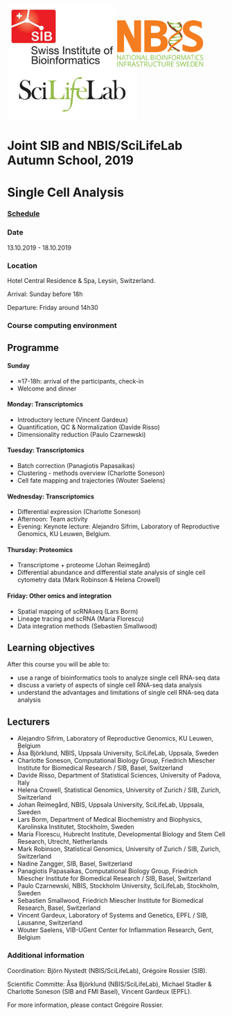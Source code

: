 <img src="./logos/sib_logo_high.jpg" width="250">          <img src="logos/nbislogo-orange-txt.svg" width="200">          <img src="logos/scilifelab-ws.jpg" width="300">

# Joint SIB and NBIS/SciLifeLab Autumn School, 2019
# Single Cell Analysis

### [Schedule](schedule.md)

### Date
13.10.2019 - 18.10.2019

### Location
Hotel Central Residence & Spa, Leysin, Switzerland.

Arrival: Sunday before 18h

Departure: Friday around 14h30

### Course computing environment

## Programme

#### Sunday

* ≈17-18h: arrival of the participants, check-in
* Welcome and dinner

#### Monday: Transcriptomics

* Introductory lecture (Vincent Gardeux)
* Quantification, QC & Normalization (Davide Risso)
* Dimensionality reduction (Paulo Czarnewski)

#### Tuesday: Transcriptomics

* Batch correction (Panagiotis Papasaikas)
* Clustering - methods overview (Charlotte Soneson)
* Cell fate mapping and trajectories (Wouter Saelens)

#### Wednesday: Transcriptomics

* Differential expression (Charlotte Soneson)
* Afternoon: Team activity
* Evening: Keynote lecture: Alejandro Sifrim, Laboratory of Reproductive Genomics, KU Leuwen, Belgium.

#### Thursday: Proteomics

* Transcriptome + proteome (Johan Reimegård)
* Differential abundance and differential state analysis of single cell cytometry data (Mark Robinson & Helena Crowell)

#### Friday: Other omics and integration

* Spatial mapping of scRNAseq (Lars Borm)
* Lineage tracing and scRNA (Maria Florescu)
* Data integration methods (Sebastien Smallwood)

## Learning objectives
After this course you will be able to:
- use a range of bioinformatics tools to analyze single cell RNA-seq data
- discuss a variety of aspects of single cell RNA-seq data analysis
- understand the advantages and limitations of single cell RNA-seq data analysis

## Lecturers
- Alejandro Sifrim, Laboratory of Reproductive Genomics, KU Leuwen, Belgium
- Åsa Björklund, NBIS, Uppsala University, SciLifeLab, Uppsala, Sweden
- Charlotte Soneson, Computational Biology Group, Friedrich Miescher Institute for Biomedical Research / SIB, Basel, Switzerland
- Davide Risso, Department of Statistical Sciences, University of Padova, Italy
- Helena Crowell, Statistical Genomics, University of Zurich / SIB, Zurich, Switzerland
- Johan Reimegård, NBIS, Uppsala University, SciLifeLab, Uppsala, Sweden
- Lars Borm, Department of Medical Biochemistry and Biophysics, Karolinska Institutet, Stockholm, Sweden
- Maria Florescu, Hubrecht Institute, Developmental Biology and Stem Cell Research, Utrecht, Netherlands
- Mark Robinson, Statistical Genomics, University of Zurich / SIB, Zurich, Switzerland 
- Nadine Zangger, SIB, Basel, Switzerland
- Panagiotis Papasaikas, Computational Biology Group, Friedrich Miescher Institute for Biomedical Research / SIB, Basel, Switzerland
- Paulo Czarnewski, NBIS, Stockholm University, SciLifeLab, Stockholm, Sweden
- Sebastien Smallwood, Friedrich Miescher Institute for Biomedical Research, Basel, Switzerland
- Vincent Gardeux, Laboratory of Systems and Genetics, EPFL / SIB, Lausanne, Switzerland
- Wouter Saelens, VIB-UGent Center for Inflammation Research, Gent, Belgium

### Additional information

Coordination: Björn Nystedt (NBIS/SciLifeLab), Grégoire Rossier (SIB).

Scientific Committe: Åsa Björklund (NBIS/SciLifeLab), Michael Stadler & Charlotte Soneson (SIB and FMI Basel), Vincent Gardeux (EPFL).

For more information, please contact Grégoire Rossier.

